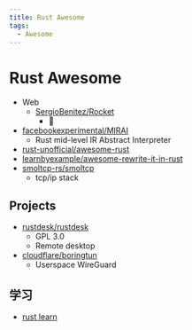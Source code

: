 ```yaml
---
title: Rust Awesome
tags:
  - Awesome
---
```


# Rust Awesome

- Web
  - [SergioBenitez/Rocket](https://github.com/SergioBenitez/Rocket)
    - 🚧
- [facebookexperimental/MIRAI](https://github.com/facebookexperimental/MIRAI)
  - Rust mid-level IR Abstract Interpreter
- [rust-unofficial/awesome-rust](https://github.com/rust-unofficial/awesome-rust)
- [learnbyexample/awesome-rewrite-it-in-rust](https://github.com/learnbyexample/awesome-rewrite-it-in-rust)
- [smoltcp-rs/smoltcp](https://github.com/smoltcp-rs/smoltcp)
  - tcp/ip stack

## Projects

- [rustdesk/rustdesk](https://github.com/rustdesk/rustdesk)
  - GPL 3.0
  - Remote desktop
- [cloudflare/boringtun](https://github.com/cloudflare/boringtun)
  - Userspace WireGuard

## 学习
- [rust learn](https://www.rust-lang.org/zh-CN/learn)
